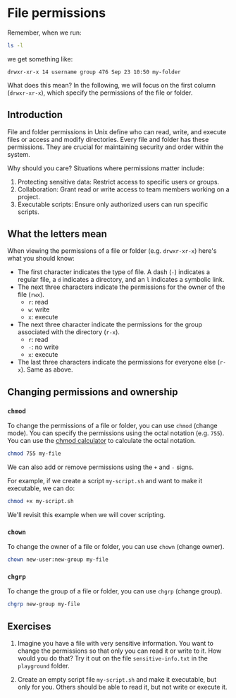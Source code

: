 
# File permissions

Remember, when we run:

```bash
ls -l
```

we get something like:

```
drwxr-xr-x 14 username group 476 Sep 23 10:50 my-folder
```

What does this mean? In the following, we will focus on the first column (`drwxr-xr-x`), which specify the permissions of the file or folder.

## Introduction

File and folder permissions in Unix define who can read, write, and execute files or access and modify directories. Every file and folder has these permissions. They are crucial for maintaining security and order within the system.

Why should you care?
Situations where permissions matter include:

1. Protecting sensitive data: Restrict access to specific users or groups.
2. Collaboration: Grant read or write access to team members working on a project.
3. Executable scripts: Ensure only authorized users can run specific scripts.

## What the letters mean

When viewing the permissions of a file or folder (e.g. `drwxr-xr-x`) here's what you should know:

- The first character indicates the type of file. A dash (`-`) indicates a regular file, a `d` indicates a directory, and an `l` indicates a symbolic link.
- The next three characters indicate the permissions for the owner of the file (`rwx`).
    - `r`: read
    - `w`: write
    - `x`: execute
- The next three character indicate the permissions for the group associated with the directory (`r-x`).
    - `r`: read
    - `-`: no write
    - `x`: execute
- The last three characters indicate the permissions for everyone else (`r-x`). Same as above.

## Changing permissions and ownership

### `chmod`

To change the permissions of a file or folder, you can use `chmod` (change mode). You can specify the permissions using the octal notation (e.g. `755`). You can use the [chmod calculator](https://chmod-calculator.com) to calculate the octal notation.

```bash
chmod 755 my-file
```

We can also add or remove permissions using the `+` and `-` signs.

For example, if we create a script `my-script.sh` and want to make it executable, we can do:

```bash
chmod +x my-script.sh
```

We'll revisit this example when we will cover scripting.

### `chown`

To change the owner of a file or folder, you can use `chown` (change owner).

```bash
chown new-user:new-group my-file
```

### `chgrp`

To change the group of a file or folder, you can use `chgrp` (change group).

```bash
chgrp new-group my-file
```

## Exercises

1. Imagine you have a file with very sensitive information. You want to change the permissions so that only you can read it or write to it. How would you do that? Try it out on the file `sensitive-info.txt` in the `playground` folder.

2. Create an empty script file `my-script.sh` and make it executable, but only for you. Others should be able to read it, but not write or execute it.
